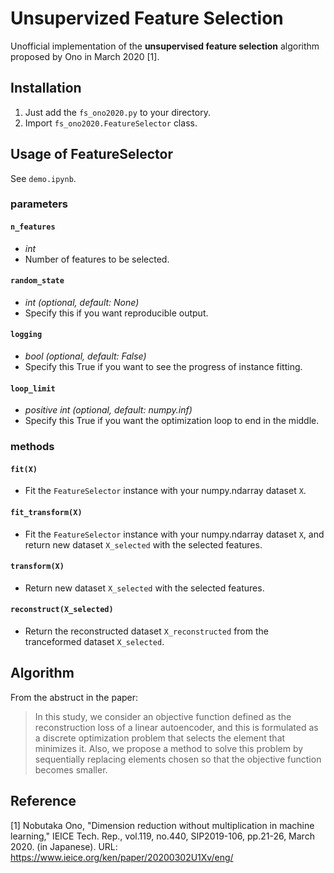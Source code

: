 # Unsupervized Feature Selection
Unofficial implementation of the **unsupervised feature selection** algorithm proposed by Ono in March 2020 [1].

## Installation
1. Just add the `fs_ono2020.py` to your directory.
2. Import `fs_ono2020.FeatureSelector` class.

## Usage of FeatureSelector
See `demo.ipynb`.

### parameters

#### ```n_features```
- *int*
- Number of features to be selected.

#### ```random_state```
- *int (optional, default: None)*
- Specify this if you want reproducible output.

#### ```logging```
- *bool (optional, default: False)*
- Specify this True if you want to see the progress of instance fitting.

#### ```loop_limit```
- *positive int (optional, default: numpy.inf)*
- Specify this True if you want the optimization loop to end in the middle.

### methods

#### ```fit(X)```
- Fit the `FeatureSelector` instance with your numpy.ndarray dataset `X`.

#### ```fit_transform(X)```
- Fit the `FeatureSelector` instance with your numpy.ndarray dataset `X`, and return new dataset `X_selected` with the selected features.

#### ```transform(X)```
- Return new dataset `X_selected` with the selected features.

#### ```reconstruct(X_selected)```
- Return the reconstructed dataset `X_reconstructed` from the tranceformed dataset `X_selected`.


## Algorithm
From the abstruct in the paper:
> In this study, we consider an objective function defined as the reconstruction loss of a linear autoencoder, and this is formulated as a discrete optimization problem that selects the element that minimizes it. Also, we propose a method to solve this problem by sequentially replacing elements chosen so that the objective function becomes smaller.

## Reference
[1] Nobutaka Ono, "Dimension reduction without multiplication in machine learning,"
IEICE Tech. Rep., vol.119, no.440, SIP2019-106, pp.21-26, March 2020. (in Japanese).
URL: https://www.ieice.org/ken/paper/20200302U1Xv/eng/
